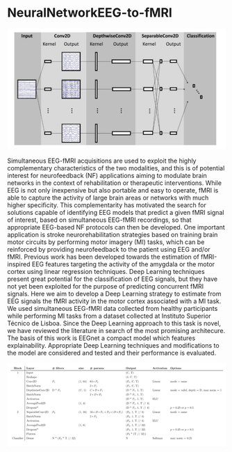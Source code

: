 # NeuralNetworkEEG-to-fMRI

![image](https://github.com/masal-98/NeuralNetworkEEG-to-fMRI/blob/16946d0ba08e7f4c90b99f0e1ac88309ccc80d34/img/cnn%20structure.PNG)

Simultaneous EEG-fMRI acquisitions are used to exploit the highly complementary characteristics of the two modalities, and this is of potential interest for neurofeedback (NF) applications aiming to modulate brain networks in the context of rehabilitation or therapeutic interventions. While EEG is not only inexpensive but also portable and easy to operate, fMRI is able to capture the activity of large brain areas or networks with much higher specificity. This complementarity has motivated the search for solutions capable of identifying EEG models that predict a given fMRI signal of interest, based on simultaneous EEG-fMRI recordings, so that appropriate EEG-based NF protocols can then be developed.
One important application is stroke neurorehabilitation strategies based on training brain motor circuits by performing motor imagery (MI) tasks, which can be reinforced by providing neurofeedback to the patient using EEG and/or fMRI. Previous work has been developed towards the estimation of fMRI-inspired EEG features targeting the activity of the amygdala or the motor cortex using linear regression techniques. Deep Learning techniques present great potential for the classification of EEG signals, but they have not yet been exploited for the purpose of predicting concurrent fMRI signals.
Here we aim to develop a Deep Learning strategy to estimate from EEG signals the fMRI activity in the motor cortex associated with a MI task. We used simultaneous EEG-fMRI data collected from healthy participants while performing MI tasks from a dataset collected at Instituto Superior Técnico de Lisboa. Since the Deep Learning approach to this task is novel, we have reviewed the literature in search of the most promising architecure.
The basis of this work is EEGnet a compact model which features explainability. Appropriate Deep Learning techniques and modifications to the model are considered and tested and their performance is evaluated.

![image](https://github.com/masal-98/NeuralNetworkEEG-to-fMRI/blob/6b0883d72790eaeebc553d0677a4ca2d8182f86f/img/in%20depth%20structure.PNG)
